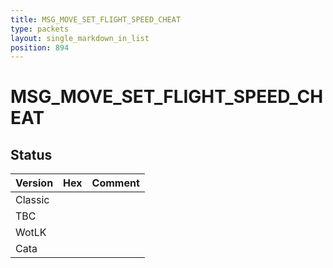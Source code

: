 ```yaml
---
title: MSG_MOVE_SET_FLIGHT_SPEED_CHEAT
type: packets
layout: single_markdown_in_list
position: 894
---
```


# MSG_MOVE_SET_FLIGHT_SPEED_CHEAT

## Status

Version | Hex | Comment
---------- | ---------- | ---------- 
Classic |  |  
TBC |  |  
WotLK |  |  
Cata |  |  
